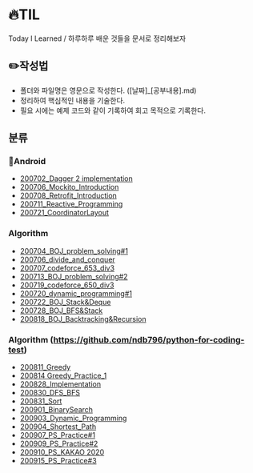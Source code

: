 # 🔥TIL
Today I Learned / 하루하루 배운 것들을 문서로 정리해보자



## ✏️작성법

- 폴더와 파일명은 영문으로 작성한다. ([날짜]_[공부내용].md)
- 정리하여 핵심적인 내용을 기술한다.
- 필요 시에는 예제 코드와 같이 기록하여 회고 목적으로 기록한다.



## 분류

### 🍏Android

- [200702_Dagger 2 implementation](https://github.com/qufwnfahs/TIL/blob/master/Android/200702_dagger2_implementation.md)
- [200706_Mockito_Introduction](https://github.com/qufwnfahs/TIL/blob/master/Android/200706_mockito_introduction.md)
- [200708_Retrofit_Introduction](https://github.com/qufwnfahs/TIL/blob/master/Android/200708_Retrofit_Introduction.md)
- [200711_Reactive_Programming](https://github.com/qufwnfahs/TIL/blob/master/Android/200711_reactive_programming.md)
- [200721_CoordinatorLayout](https://github.com/qufwnfahs/TIL/blob/master/Android/200721_CoordinatorLayout.md)


### Algorithm

- [200704_BOJ_problem_solving#1](https://github.com/qufwnfahs/TIL/blob/master/algorithm/200704_백준_문제풀이.md)
- [200706_divide_and_conquer](https://github.com/qufwnfahs/TIL/blob/master/algorithm/200706_divide_and_conquer.md)
- [200707_codeforce_653_div3](https://github.com/qufwnfahs/TIL/blob/master/algorithm/200707_codeforce_653_div3.md)
- [200713_BOJ_problem_solving#2](https://github.com/qufwnfahs/TIL/blob/master/algorithm/200713_baekjoon_problem_solving.md)
- [200719_codeforce_650_div3](https://github.com/qufwnfahs/TIL/blob/master/algorithm/200719_codeforce_650_div3.md)
- [200720_dynamic_programming#1](https://github.com/qufwnfahs/TIL/blob/master/algorithm/200720_dynamic_programming%231.md)
- [200722_BOJ_Stack&Deque](https://github.com/qufwnfahs/TIL/blob/master/algorithm/200722_BOJ%20(Stack%2C%20Deque).md)
- [200728_BOJ_BFS&Stack](https://github.com/qufwnfahs/TIL/blob/master/algorithm/200728_BOJ%20(BFS%2C%20Stack).md)
- [200818_BOJ_Backtracking&Recursion](https://github.com/qufwnfahs/TIL/blob/master/algorithm/200818_BOJ_Backtracking_Recursion.md)

### Algorithm (https://github.com/ndb796/python-for-coding-test)

- [200811_Greedy](https://github.com/qufwnfahs/TIL/blob/master/algorithm-ndb796/200811_Greedy.md)
- [200814 Greedy_Practice_1](https://github.com/qufwnfahs/TIL/blob/master/algorithm-ndb796/200814_Greedy_Practice_1.md)
- [200828_Implementation](https://github.com/qufwnfahs/TIL/blob/master/algorithm-ndb796/200828_Implementation.md)
- [200830_DFS_BFS](https://github.com/qufwnfahs/TIL/blob/master/algorithm-ndb796/200830_DFS%2C%20BFS.md)
- [200831_Sort](https://github.com/qufwnfahs/TIL/blob/master/algorithm-ndb796/200831_Sort.md)
- [200901_BinarySearch](https://github.com/qufwnfahs/TIL/blob/master/algorithm-ndb796/200901_BinarySearch.md)
- [200903_Dynamic_Programming](https://github.com/qufwnfahs/TIL/blob/master/algorithm-ndb796/200903_Dynamic_Programming.md)
- [200904_Shortest_Path](https://github.com/qufwnfahs/TIL/blob/master/algorithm-ndb796/200904_Shortest_Path.md)
- [200907_PS_Practice#1](https://github.com/qufwnfahs/TIL/blob/master/algorithm-ndb796/200907_PS_Practice%231.md)
- [200909_PS_Practice#2](https://github.com/qufwnfahs/TIL/blob/master/algorithm-ndb796/200909_PS_Practice%232.md)
- [200910_PS_KAKAO 2020](https://github.com/qufwnfahs/TIL/blob/master/algorithm-ndb796/200910_PS_KAKAO%202020.md)
- [200915_PS_Practice#3](https://github.com/qufwnfahs/TIL/blob/master/algorithm-ndb796/200915_PS_Practice%233.md)
